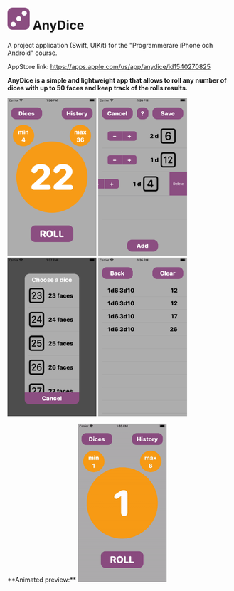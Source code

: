 <h1><img src="AnyDice_icon.png" alt="AnyDice" width="50"/> AnyDice</h1>

A project application (Swift, UIKit) for the "Programmerare iPhone och Android" course.

AppStore link: https://apps.apple.com/us/app/anydice/id1540270825

**AnyDice is a simple and lightweight app that allows to roll any number of dices with up to 50 faces and keep track of the rolls results.**
<p float="left">
  <img src="AnyDice_01.png" alt="AnyDice_01" width="200"/>
  <img src="AnyDice_03.png" alt="AnyDice_03" width="200"/>
  <img src="AnyDice_04.png" alt="AnyDice_04" width="200"/>
  <img src="AnyDice_02.png" alt="AnyDice_02" width="200"/>
</p>
**Animated preview:**
<img src="AnyDice.gif" alt="AnyDice" width="200"/>
